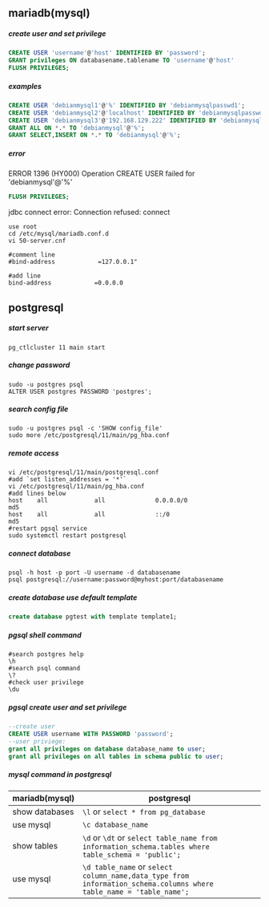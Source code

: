 ## mariadb(mysql)  

##### create user and set privilege  
```sql
CREATE USER 'username'@'host' IDENTIFIED BY 'password';
GRANT privileges ON databasename.tablename TO 'username'@'host'  
FLUSH PRIVILEGES;
```  
##### examples  
```sql
CREATE USER 'debianmysql1'@'%' IDENTIFIED BY 'debianmysqlpasswd1';
CREATE USER 'debianmysql2'@'localhost' IDENTIFIED BY 'debianmysqlpasswd2';
CREATE USER 'debianmysql3'@'192.168.129.222' IDENTIFIED BY 'debianmysqlpasswd3';
GRANT ALL ON *.* TO 'debianmysql'@'%';
GRANT SELECT,INSERT ON *.* TO 'debianmysql'@'%';
```
##### error
ERROR 1396 (HY000) Operation CREATE USER failed for 'debianmysql'@'%'
```sql
FLUSH PRIVILEGES;
```
jdbc connect error: Connection refused: connect
```shell
use root
cd /etc/mysql/mariadb.conf.d
vi 50-server.cnf

#comment line 
#bind-address            =127.0.0.1"

#add line
bind-address            =0.0.0.0
```

## postgresql  

##### start server   
```shell
pg_ctlcluster 11 main start
```
##### change password   
```shell
sudo -u postgres psql
ALTER USER postgres PASSWORD 'postgres';
```
##### search config file   
```shell 
sudo -u postgres psql -c 'SHOW config_file'
sudo more /etc/postgresql/11/main/pg_hba.conf
```
##### remote access
```shell
vi /etc/postgresql/11/main/postgresql.conf
#add `set listen_addresses = '*'`
vi /etc/postgresql/11/main/pg_hba.conf
#add lines below
host    all             all              0.0.0.0/0                       md5
host    all             all              ::/0                            md5
#restart pgsql service
sudo systemctl restart postgresql
```
##### connect database  
```shell
psql -h host -p port -U username -d databasename
psql postgresql://username:password@myhost:port/databasename
```
##### create database use default template  
```sql
create database pgtest with template template1;
```
##### pgsql shell command  
```shell
#search postgres help
\h
#search psql command
\?
#check user privilege
\du
```
##### pgsql create user and set privilege
```sql
--create user
CREATE USER username WITH PASSWORD 'password';
--user priviege:
grant all privileges on database database_name to user;
grant all privileges on all tables in schema public to user;
```

##### mysql command in postgresql
  
mariadb(mysql) | postgresql
---|---
show databases|`\l` or `select * from pg_database`
use mysql|`\c database_name`
show tables|`\d` or `\dt` or `select table_name from information_schema.tables where table_schema = 'public';`
use mysql|`\d table_name` or `select column_name,data_type from information_schema.columns where table_name = 'table_name';`


